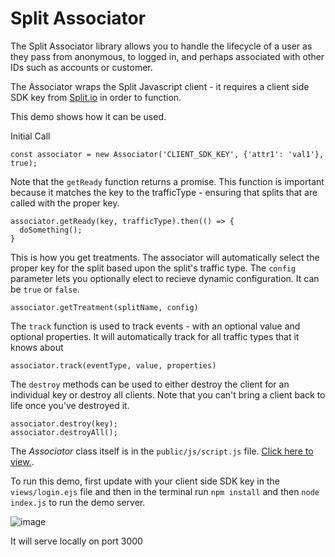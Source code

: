 # Split Associator

The Split Associator library allows you to handle the lifecycle of a user as they pass from anonymous, to logged in, and perhaps associated with other IDs such as accounts or customer. 

The Associator wraps the Split Javascript client - it requires a client side SDK key from [Split.io](https://www.split.io) in order to function. 

This demo shows how it can be used. 

Initial Call
```JS
const associator = new Associator('CLIENT_SDK_KEY', {'attr1': 'val1'}, true);
```

Note that the `getReady` function returns a promise.
This function is important because it matches the key to the trafficType - ensuring that splits that are called with the proper key.
```JS
associator.getReady(key, trafficType).then(() => {
  doSomething();
}
```

This is how you get treatments. The associator will automatically select the proper key for the split based upon the split's traffic type. The `config` parameter lets you optionally elect to recieve dynamic configuration. It can be `true` or `false`. 
```JS
associator.getTreatment(splitName, config)
```


The `track` function is used to track events - with an optional value and optional properties. It will automatically track for all traffic types that it knows about
```JS
associator.track(eventType, value, properties)
```


The `destroy` methods can be used to either destroy the client for an individual key or destroy all clients. 
Note that you can't bring a client back to life once you've destroyed it. 
```JS
associator.destroy(key);
associator.destroyAll();
```

The _Associator_ class itself is in the `public/js/script.js` file. [Click here to view.](public/js/script.js).

To run this demo, first update with your client side SDK key in the `views/login.ejs` file and then in the terminal run `npm install` and then `node index.js` to run the demo server.

![image](https://user-images.githubusercontent.com/1207274/193866276-424b6801-a3b3-4e81-af65-08b378e568ce.png)


It will serve locally on port 3000

